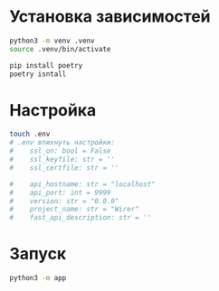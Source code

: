 # Установка зависимостей
``` bash 
python3 -m venv .venv
source .venv/bin/activate

pip install poetry
poetry isntall
```
# Настройка
``` bash
touch .env
# .env впихнуть настройки:
#    ssl_on: bool = False
#    ssl_keyfile: str = ''
#    ssl_certfile: str = ''

#    api_hostname: str = "localhost"
#    api_port: int = 9999
#    version: str = "0.0.0"
#    project_name: str = "Wirer"
#    fast_api_description: str = ''
```
# Запуск 
``` bash
python3 -m app
```